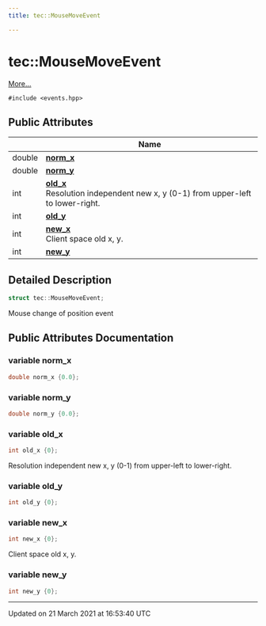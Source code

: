 ```yaml
---
title: tec::MouseMoveEvent

---
```


# tec::MouseMoveEvent



 [More...](#detailed-description)


`#include <events.hpp>`

## Public Attributes

|                | Name           |
| -------------- | -------------- |
| double | **[norm_x](/engine/Classes/structtec_1_1_mouse_move_event/#variable-norm_x)**  |
| double | **[norm_y](/engine/Classes/structtec_1_1_mouse_move_event/#variable-norm_y)**  |
| int | **[old_x](/engine/Classes/structtec_1_1_mouse_move_event/#variable-old_x)** <br>Resolution independent new x, y (0-1) from upper-left to lower-right.  |
| int | **[old_y](/engine/Classes/structtec_1_1_mouse_move_event/#variable-old_y)**  |
| int | **[new_x](/engine/Classes/structtec_1_1_mouse_move_event/#variable-new_x)** <br>Client space old x, y.  |
| int | **[new_y](/engine/Classes/structtec_1_1_mouse_move_event/#variable-new_y)**  |

## Detailed Description

```cpp
struct tec::MouseMoveEvent;
```


Mouse change of position event 

## Public Attributes Documentation

### variable norm_x

```cpp
double norm_x {0.0};
```


### variable norm_y

```cpp
double norm_y {0.0};
```


### variable old_x

```cpp
int old_x {0};
```

Resolution independent new x, y (0-1) from upper-left to lower-right. 

### variable old_y

```cpp
int old_y {0};
```


### variable new_x

```cpp
int new_x {0};
```

Client space old x, y. 

### variable new_y

```cpp
int new_y {0};
```


-------------------------------

Updated on 21 March 2021 at 16:53:40 UTC